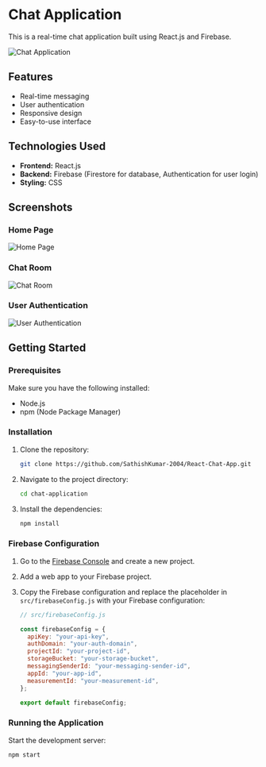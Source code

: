 # Chat Application

This is a real-time chat application built using React.js and Firebase.

![Chat Application](Screenshot2.png)

## Features

- Real-time messaging
- User authentication
- Responsive design
- Easy-to-use interface

## Technologies Used

- **Frontend:** React.js
- **Backend:** Firebase (Firestore for database, Authentication for user login)
- **Styling:** CSS

## Screenshots

### Home Page

![Home Page](Screenshot1.png)

### Chat Room

![Chat Room](Screenshot2.png)

### User Authentication

![User Authentication](Screenshot3.png)

## Getting Started

### Prerequisites

Make sure you have the following installed:

- Node.js
- npm (Node Package Manager)

### Installation

1. Clone the repository:

   ```bash
   git clone https://github.com/SathishKumar-2004/React-Chat-App.git
   ```

2. Navigate to the project directory:

   ```bash
   cd chat-application
   ```

3. Install the dependencies:

   ```bash
   npm install
   ```

### Firebase Configuration

1. Go to the [Firebase Console](https://console.firebase.google.com/) and create a new project.
2. Add a web app to your Firebase project.
3. Copy the Firebase configuration and replace the placeholder in `src/firebaseConfig.js` with your Firebase configuration:

   ```javascript
   // src/firebaseConfig.js

   const firebaseConfig = {
     apiKey: "your-api-key",
     authDomain: "your-auth-domain",
     projectId: "your-project-id",
     storageBucket: "your-storage-bucket",
     messagingSenderId: "your-messaging-sender-id",
     appId: "your-app-id",
     measurementId: "your-measurement-id",
   };

   export default firebaseConfig;
   ```

### Running the Application

Start the development server:

```bash
npm start
```
